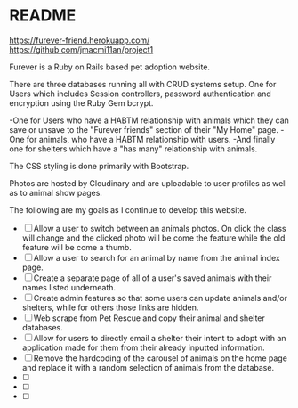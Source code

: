 # README


https://furever-friend.herokuapp.com/
https://github.com/jmacmi11an/project1

Furever is a Ruby on Rails based pet adoption website.

There are three databases running all with CRUD systems setup. One for Users which includes Session controllers, password authentication and encryption using the Ruby Gem bcrypt.

-One for Users who have a HABTM relationship with animals which they can save or unsave to the "Furever friends" section of their "My Home" page.
-One for animals, who have a HABTM relationship with users.
-And finally one for shelters which have a "has many" relationship with animals.

The CSS styling is done primarily with Bootstrap.

Photos are hosted by Cloudinary and are uploadable to user profiles as well as to animal show pages.



The following are my goals as I continue to develop this website. 

- [ ] Allow a user to switch between an animals photos. On click the class will change and the clicked photo will be come the feature while the old feature will be come a thumb.
- [ ] Allow a user to search for an animal by name from the animal index page.
- [ ] Create a separate page of all of a user's saved animals with their names listed underneath.
- [ ] Create admin features so that some users can update animals and/or shelters, while for others those links are hidden.
- [ ] Web scrape from Pet Rescue and copy their animal and shelter databases.
- [ ] Allow for users to directly email a shelter their intent to adopt with an application made for them from their already inputted information.
- [ ] Remove the hardcoding of the carousel of animals on the home page and replace it with a random selection of animals from the database.
- [ ]
- [ ]
- [ ]
